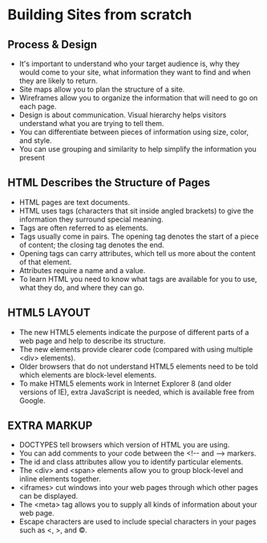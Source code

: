 # Building Sites from scratch

## Process & Design

* It's important to understand who your target audience
is, why they would come to your site, what information
they want to find and when they are likely to return.
* Site maps allow you to plan the structure of a site.
* Wireframes allow you to organize the information that
will need to go on each page.
* Design is about communication. Visual hierarchy helps
visitors understand what you are trying to tell them.
* You can differentiate between pieces of information
using size, color, and style.
* You can use grouping and similarity to help simplify
the information you present

## HTML Describes the Structure of Pages

* HTML pages are text documents.
* HTML uses tags (characters that sit inside angled
brackets) to give the information they surround special
meaning.
* Tags are often referred to as elements.
* Tags usually come in pairs. The opening tag denotes
the start of a piece of content; the closing tag denotes
the end.
* Opening tags can carry attributes, which tell us more
about the content of that element.
* Attributes require a name and a value.
* To learn HTML you need to know what tags are
available for you to use, what they do, and where they
can go.

## HTML5 LAYOUT

* The new HTML5 elements indicate the purpose of
different parts of a web page and help to describe
its structure.
* The new elements provide clearer code (compared
with using multiple \<div\> elements).
* Older browsers that do not understand HTML5
elements need to be told which elements are
block-level elements.
* To make HTML5 elements work in Internet Explorer 8
(and older versions of IE), extra JavaScript is needed,
which is available free from Google.

## EXTRA MARKUP

* DOCTYPES tell browsers which version of HTML you
are using.
* You can add comments to your code between the
\<!-- and --\> markers.
* The id and class attributes allow you to identify
particular elements.
* The \<div\> and \<span\> elements allow you to group
block-level and inline elements together.
* \<iframes\> cut windows into your web pages through
which other pages can be displayed.
* The \<meta\> tag allows you to supply all kinds of
information about your web page.
* Escape characters are used to include special
characters in your pages such as <, >, and ©.
